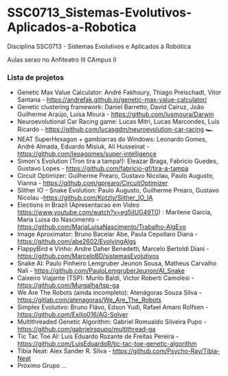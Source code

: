 # SSC0713_Sistemas-Evolutivos-Aplicados-a-Robotica
Disciplina SSC0713 - Sistemas Evolutivos e Aplicados à Robótica

Aulas serao no Anfiteatro III CAmpus II

### Lista de projetos
- Genetic Max Value Calculator: André Fakhoury, Thiago Preischadt, Vitor Santana - https://andrefak.github.io/genetic-max-value-calculator/ 
- Genetic clustering framework: Daniel Barretto, David Cairuz, João Guilherme Araújo, Luísa Moura - https://github.com/lusmoura/Darwin
- Neuroevolutional Car Racing game: Lucas Mitri, Lucas Marcondes, Luis Ricardo - https://github.com/lucasgdm/neuroevolution-car-racing 🏎️
- NEAT SuperHexagon + gambiarras do Windows: Leonardo Gomes, André Almada, Eduardo Misiuk, Ali Husseinat - https://github.com/leoagomes/super-intelligence
- Simon's Evolution (Tron tira a tampa!): Eleazar Braga, Fabrício Guedes, Gustavo Lopes - https://github.com/fabricio-gf/tira-a-tampa
- Circuit Optimizer: Guilherme Prearo, Gustavo Nicolau, Paulo Augusto, Vianna - https://github.com/gprearo/CircuitOptimizer
- Slither IO - Snake Evolution: Paulo Augusto, Guilherme Prearo, Gustavo Nicolau -https://github.com/Kotzly/Slither_IO_IA
- Elections in Brazil (Apresentacao em Video https://www.youtube.com/watch?v=eg5iIUG49T0) : Marilene Garcia, Maria Luisa do Nascimento - https://github.com/MariaLuisaNascimento/Trabalho-AlgEvo
- Image Aproximator: Bruno Bacelar Abe, Paula Cepollaro Diana - https://github.com/abe2602/EvolvingAlgs
- FlappyBird e Vinho: Andre Daher Benedetti, Marcelo Bertoldi Diani - https://github.com/MarceloBD/sistemasEvolutivos 
- Snake AI: Paulo Pinheiro Lemgruber Jeunon Sousa, Matheus Carvalho Nali - https://github.com/PauloLemgruberJeunon/AI_Snake
- Caixeiro Viajante (TSP): Murilo Baldi, Victor Roberti Camolesi - https://github.com/Murgalha/tsp-ga
- We Are The Robots (ainda incompleto): Atenágoras Souza Silva - https://gitlab.com/atenagoras/We_Are_The_Robots
- Simplex Evolutivo: Bruno Flávo, Edson Yudi, Rafael Amaro Rolfsen - https://github.com/Exilio016/AG-Solver
- Multithreaded Genetic Algorithm: Gabriel Romualdo Silveira Pupo - https://github.com/gabrielrspupo/multithread-ga
- Tic Tac Toe AI: Luís Eduardo Rozante de Freitas Pereira - https://github.com/LuisEduardoR/tic-tac-toe-genetic-algorithm
- Tibia Neat: Alex Sander R. Silva - https://github.com/Psycho-Ray/Tibia-Neat
- Próximo Grupo ...

